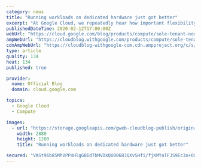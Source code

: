 ```yaml
---
category: news
title: "Running workloads on dedicated hardware just got better"
excerpt: "At Google Cloud, we repeatedly hear how important flexibility, openness, and choice are for your cloud migration and modernization journey. For enterprise customers that require dedicated hardware due to requirements such as performance isolation (for gaming), physical separation (for finance or healthcare),"
publishedDateTime: 2020-02-12T17:00:00Z
webUrl: "https://cloud.google.com/blog/products/compute/sole-tenant-nodes-are-now-easier-to-update-scale-and-manage/"
ampWebUrl: "https://cloudblog.withgoogle.com/products/compute/sole-tenant-nodes-are-now-easier-to-update-scale-and-manage/amp/"
cdnAmpWebUrl: "https://cloudblog-withgoogle-com.cdn.ampproject.org/c/s/cloudblog.withgoogle.com/products/compute/sole-tenant-nodes-are-now-easier-to-update-scale-and-manage/amp/"
type: article
quality: 134
heat: 134
published: true

provider:
  name: Official Blog
  domain: cloud.google.com

topics:
  - Google Cloud
  - Compute

images:
  - url: "https://storage.googleapis.com/gweb-cloudblog-publish/original_images/Compute_workload_pmsK0uM.jpg"
    width: 2880
    height: 1200
    title: "Running workloads on dedicated hardware just got better"

secured: "VASt96b85MhVPP4HlgGBId7bMVDkQU00683QXvSHfi/fjKMYalFJS9Ec3o+OXe89HNwuBgYVSOljjoyjb8NnlcX8yDIn4NlU3LqIcISWrwKAnKEV2VgjcuM8Xq3Y2FyR5CG8QBwcja/VbOcYqCGCtuF0LIOCmLoPRRvK3kHcU/vj7XqzJUktBnFFYQ5amiW/Cf6SnuM+jUolQZtX7KACdCmdLTh8w8i8np7OvVsTK3JKPR7ZflZpSiOMNuwgMFUNXoT/YpBkGCewABpm/gRIZTk61O1fy/c8k89tv0+HZCGeFb3GT1mQj3KHt6B/4SW2K3CaU/vRHqtEt3t0asydWg==;3+RofIS6Yj6/KeWv9WFufw=="
---
```



